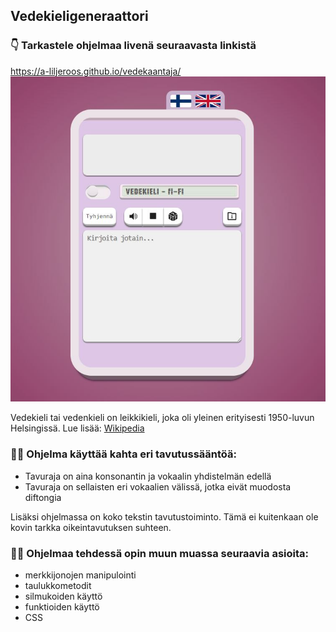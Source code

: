 
<h2>Vedekieligeneraattori</h2>

<h3>👇 Tarkastele ohjelmaa livenä seuraavasta linkistä</h3>
<a target="_blank" rel="noreferrer" href="https://a-liljeroos.github.io/vedekaantaja/" >https://a-liljeroos.github.io/vedekaantaja/</a>

<img src="https://raw.githubusercontent.com/a-liljeroos/vedekaantaja/main/app-preview.JPG"/>

<p>Vedekieli tai vedenkieli on leikkikieli, joka oli yleinen
erityisesti 1950-luvun Helsingissä. Lue lisää: <a target="_blank" href="https://fi.wikipedia.org/wiki/Vedekieli">Wikipedia</a></p>

<h3>👩‍🏫 Ohjelma käyttää kahta eri tavutussääntöä:</h3>
<ul>
    <li>Tavuraja on aina konsonantin ja vokaalin yhdistelmän edellä</li>
    <li>Tavuraja on sellaisten eri vokaalien välissä, jotka eivät muodosta diftongia</li>
</ul>

<p>Lisäksi ohjelmassa on koko tekstin tavutustoiminto. Tämä ei kuitenkaan ole kovin tarkka oikeintavutuksen suhteen.</p>


<h3>👨‍🎓 Ohjelmaa tehdessä opin muun muassa seuraavia asioita:</h3>

<ul>
    <li>merkkijonojen manipulointi</li>
    <li>taulukkometodit</li>
    <li>silmukoiden käyttö</li>
    <li>funktioiden käyttö</li>
    <li>CSS</li>                
</ul>

